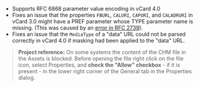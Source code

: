 - Supports RFC 6868 parameter value encoding in vCard 4.0
- Fixes an issue that the properties `FBURL`, `CALURI`, `CAPURI`, and `CALADRURI` in vCard 3.0 might have a 
PREF parameter whose TYPE parameter name is missing. (This was caused by an [error in RFC 2739](https://www.rfc-editor.org/errata/eid7914)).
- Fixes an issue that the `MediaType` of a "data" URL could not be parsed correctly in vCard 4.0 if masking had been applied to the "data" URL.
&nbsp;
>**Project reference:** On some systems the content of the CHM file in the Assets is blocked. Before opening the file right click on the file icon, select Properties, and **check the "Allow" checkbox** - if it is present - in the lower right corner of the General tab in the Properties dialog.